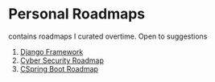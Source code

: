 # Personal Roadmaps
contains roadmaps I curated overtime. Open to suggestions

1. [Django Framework](./django_roadmap.md)
1. [Cyber Security Roadmap](./cyber_security_roadmap.md)
1. [CSpring Boot Roadmap](./springboot_roadmap.md)
